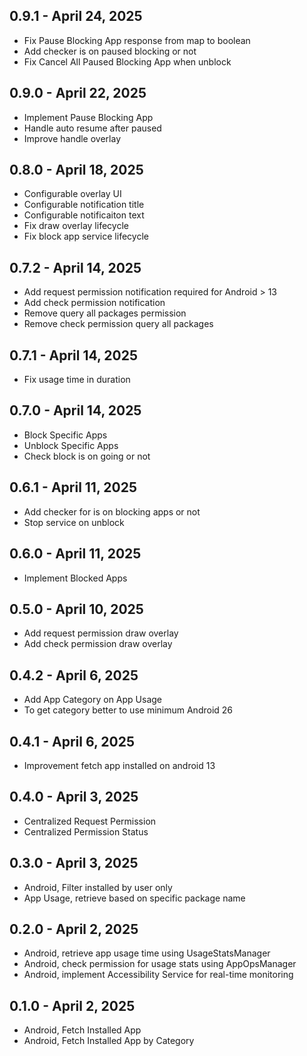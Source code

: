 ## 0.9.1 - April 24, 2025
* Fix Pause Blocking App response from map to boolean
* Add checker is on paused blocking or not
* Fix Cancel All Paused Blocking App when unblock

## 0.9.0 - April 22, 2025
* Implement Pause Blocking App
* Handle auto resume after paused
* Improve handle overlay

## 0.8.0 - April 18, 2025
* Configurable overlay UI
* Configurable notification title
* Configurable notificaiton text
* Fix draw overlay lifecycle
* Fix block app service lifecycle

## 0.7.2 - April 14, 2025
* Add request permission notification required for Android > 13
* Add check permission notification
* Remove query all packages permission
* Remove check permission query all packages

## 0.7.1 - April 14, 2025
* Fix usage time in duration

## 0.7.0 - April 14, 2025
* Block Specific Apps
* Unblock Specific Apps
* Check block is on going or not

## 0.6.1 - April 11, 2025
* Add checker for is on blocking apps or not
* Stop service on unblock

## 0.6.0 - April 11, 2025
* Implement Blocked Apps

## 0.5.0 - April 10, 2025
* Add request permission draw overlay
* Add check permission draw overlay

## 0.4.2 - April 6, 2025
* Add App Category on App Usage
* To get category better to use minimum Android 26

## 0.4.1 - April 6, 2025
* Improvement fetch app installed on android 13

## 0.4.0 - April 3, 2025
* Centralized Request Permission
* Centralized Permission Status

## 0.3.0 - April 3, 2025
* Android, Filter installed by user only
* App Usage, retrieve based on specific package name

## 0.2.0 - April 2, 2025
* Android, retrieve app usage time using UsageStatsManager
* Android, check permission for usage stats using AppOpsManager
* Android, implement Accessibility Service for real-time monitoring

## 0.1.0 - April 2, 2025
* Android, Fetch Installed App
* Android, Fetch Installed App by Category